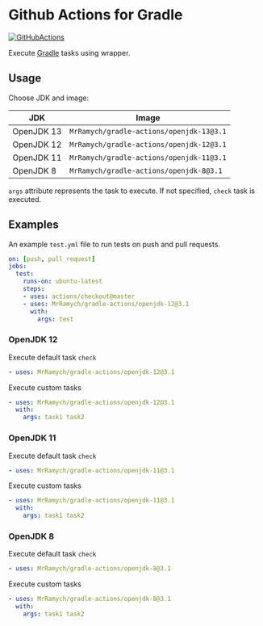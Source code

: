 # Github Actions for Gradle

[![GitHubActions](https://img.shields.io/badge/listed%20on-GitHubActions-blue.svg)](https://github-actions.netlify.com/gradle)

Execute  [Gradle](https://github.com/gradle/gradle) tasks using wrapper.

## Usage

Choose JDK and image:

JDK|Image
---|---
OpenJDK 13|`MrRamych/gradle-actions/openjdk-13@3.1`
OpenJDK 12|`MrRamych/gradle-actions/openjdk-12@3.1`
OpenJDK 11|`MrRamych/gradle-actions/openjdk-11@3.1`
OpenJDK 8|`MrRamych/gradle-actions/openjdk-8@3.1`

`args` attribute represents the task to execute.
If not specified, `check` task is executed.

## Examples

An example `test.yml` file to run tests on push and pull requests.

```yaml
on: [push, pull_request]
jobs:
  test:
    runs-on: ubuntu-latest
    steps:
    - uses: actions/checkout@master
    - uses: MrRamych/gradle-actions/openjdk-12@3.1
      with:
        args: test
```

### OpenJDK 12

Execute default task `check`

```yaml
- uses: MrRamych/gradle-actions/openjdk-12@3.1
```

Execute custom tasks

```yaml
- uses: MrRamych/gradle-actions/openjdk-12@3.1
  with:
    args: task1 task2
```

### OpenJDK 11

Execute default task `check`

```yaml
- uses: MrRamych/gradle-actions/openjdk-11@3.1
```

Execute custom tasks

```yaml
- uses: MrRamych/gradle-actions/openjdk-11@3.1
  with:
    args: task1 task2
```

### OpenJDK 8

Execute default task `check`

```yaml
- uses: MrRamych/gradle-actions/openjdk-8@3.1
```

Execute custom tasks

```yaml
- uses: MrRamych/gradle-actions/openjdk-8@3.1
  with:
    args: task1 task2
```
